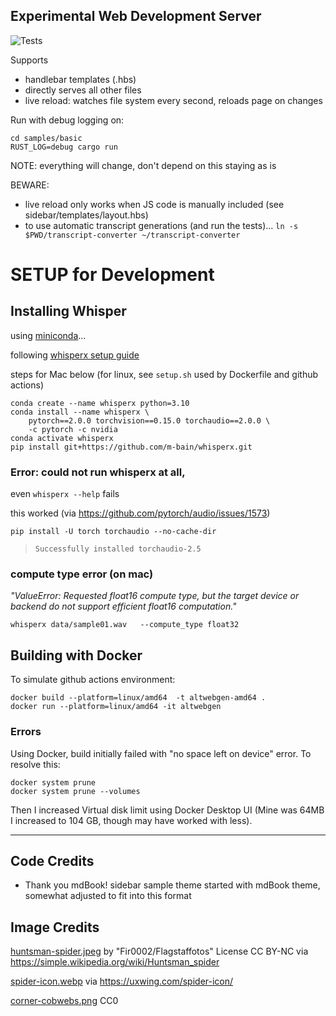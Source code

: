 ## Experimental Web Development Server

![Tests](https://github.com/ultrasaurus/altwebgen/actions/workflows/action-test.yml/badge.svg
)

Supports
* handlebar templates (.hbs)
* directly serves all other files
* live reload: watches file system every second, reloads page on changes

Run with debug logging on:
```
cd samples/basic
RUST_LOG=debug cargo run
```

NOTE: everything will change, don't depend on this staying as is

BEWARE:
* live reload only works when JS code is manually included (see sidebar/templates/layout.hbs)
* to use automatic transcript generations (and run the tests)...
```ln -s $PWD/transcript-converter ~/transcript-converter```

# SETUP for Development

## Installing Whisper

using [miniconda](https://docs.anaconda.com/miniconda/)...


following [whisperx setup guide](https://github.com/m-bain/whisperX/blob/main/README.md#setup-%EF%B8%8F)

steps for Mac below (for linux, see `setup.sh` used by Dockerfile and github actions)
```
conda create --name whisperx python=3.10
conda install --name whisperx \
    pytorch==2.0.0 torchvision==0.15.0 torchaudio==2.0.0 \
    -c pytorch -c nvidia
conda activate whisperx
pip install git+https://github.com/m-bain/whisperx.git
````

### Error: could not run whisperx at all,

even `whisperx --help` fails

this worked (via https://github.com/pytorch/audio/issues/1573)
```
pip install -U torch torchaudio --no-cache-dir
````
> `Successfully installed torchaudio-2.5`

### compute type error (on mac)

*"ValueError: Requested float16 compute type,
but the target device or backend do not support efficient float16 computation."*

```
whisperx data/sample01.wav   --compute_type float32
```


## Building with Docker

To simulate github actions environment:
```
docker build --platform=linux/amd64  -t altwebgen-amd64 .
docker run --platform=linux/amd64 -it altwebgen
```

### Errors

Using Docker, build initially failed with "no space left on device" error. To resolve this:
```
docker system prune
docker system prune --volumes
```
Then I increased Virtual disk limit using Docker Desktop UI (Mine was 64MB I increased to 104 GB, though may have worked with less).




---

## Code Credits

* Thank you mdBook! sidebar sample theme started with mdBook theme, somewhat adjusted to fit into this format

## Image Credits
[huntsman-spider.jpeg](https://commons.wikimedia.org/wiki/File:Huntsman_spider_white_bg03.jpg) by "Fir0002/Flagstaffotos" License CC BY-NC via https://simple.wikipedia.org/wiki/Huntsman_spider

[spider-icon.webp](https://uxwing.com/spider-icon/) via https://uxwing.com/spider-icon/

[corner-cobwebs.png](https://pixabay.com/vectors/spider-web-corner-wall-design-311050/) CC0
